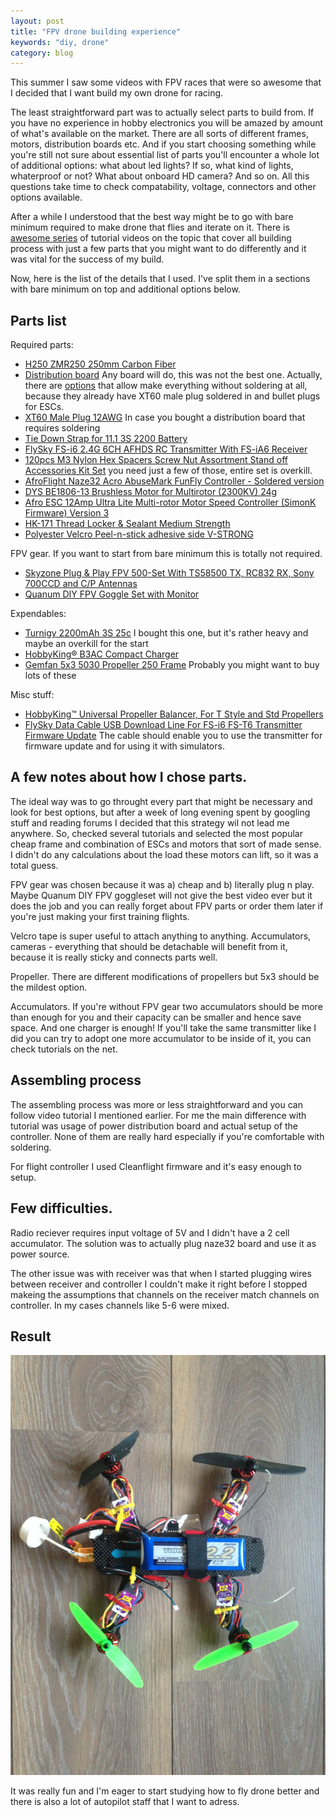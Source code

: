 ```yaml
---
layout: post
title: "FPV drone building experience"
keywords: "diy, drone"
category: blog
---
```


This summer I saw some videos with FPV races that were so awesome that I decided
that I want build my own drone for racing.

The least straightforward part was to actually select parts to build from. If
you have no experience in hobby electronics you will be amazed by amount of
what's available on the market. There are all sorts of different frames, motors,
distribution boards etc. And if you start choosing something while you're still
not sure about essential list of parts you'll encounter a whole lot of
additional options: what about led lights? If so, what kind of lights,
whaterproof or not? What about onboard HD camera? And so on. All this questions
take time to check compatability, voltage, connectors and other options
available.

After a while I understood that the best way might be to go with bare minimum
required to make drone that flies and iterate on it. There is [awesome
series](https://www.youtube.com/watch?v=8jbpwqCCVbs) of tutorial videos on the
topic that cover all building process with just a few parts that you might want
to do differently and it was vital for the success of my build.

Now, here is the list of the details that I used. I've split them in a sections
with bare minimum on top and additional options below.

## Parts list

Required parts:

- [H250 ZMR250 250mm Carbon Fiber](http://www.banggood.com/H250-ZMR250-250mm-Carbon-Fiber-Mini-Quadcopter-Multicopter-Frame-Kit-p-933185.html)
- [Distribution
  board](http://www.banggood.com/Distribution-Board-ESC-Hub-For-QAV250-KIM250-250Pro-Frame-p-948634.html)
  Any board will do, this was not the best one. Actually, there are
  [options](https://www.hobbyking.com/hobbyking/store/uh_viewItem.asp?idProduct=23140)
  that allow make everything without soldering at all, because they already have
  XT60 male plug soldered in and bullet plugs for ESCs.
- [XT60 Male Plug
  12AWG](http://www.banggood.com/XT60-Male-Plug-10AWG-10cm-With-Wire-p-77537.html) In case you bought a distribution board that requires soldering
- [Tie Down Strap for 11.1 3S 2200
  Battery](http://www.banggood.com/Wholesale-1X-20cm-Tie-Down-Strap-For-11_1-3S-2200-LiPo-Battery-AKKU-TREX-450-RC-helicopter-p-40249.html)
- [FlySky FS-i6 2.4G 6CH AFHDS RC Transmitter With FS-iA6
  Receiver](http://www.banggood.com/FlySky-FS-i6-2_4G-6CH-AFHDS-RC-Transmitter-With-FS-iA6-Receiver-p-922606.html)
- [120pcs M3 Nylon Hex Spacers Screw Nut Assortment Stand off Accessories Kit Set](http://www.banggood.com/120pcs-M3-Nylon-Hex-Spacers-Screw-Nut-Assortment-Stand-off-Accessories-Kit-Set-p-987434.html) you need just a few of those, entire set is overkill.
- [AfroFlight Naze32 Acro AbuseMark FunFly Controller - Soldered version](https://www.hobbyking.com/hobbyking/store/uh_viewItem.asp?idProduct=68813)
- [DYS BE1806-13 Brushless Motor for Multirotor (2300KV) 24g](https://www.hobbyking.com/hobbyking/store/uh_viewItem.asp?idProduct=61433)
- [Afro ESC 12Amp Ultra Lite Multi-rotor Motor Speed Controller (SimonK Firmware) Version 3](https://www.hobbyking.com/hobbyking/store/uh_viewItem.asp?idProduct=55241)
- [HK-171 Thread Locker & Sealant Medium Strength](https://www.hobbyking.com/hobbyking/store/uh_viewItem.asp?idProduct=11409)
- [Polyester Velcro Peel-n-stick adhesive side V-STRONG](https://www.hobbyking.com/hobbyking/store/uh_viewItem.asp?idProduct=9374)

FPV gear. If you want to start from bare minimum this is totally not required.

- [Skyzone Plug & Play FPV 500-Set With TS58500 TX, RC832 RX, Sony 700CCD and C/P Antennas](https://www.hobbyking.com/hobbyking/store/uh_viewItem.asp?idProduct=66474)
- [Quanum DIY FPV Goggle Set with Monitor](https://www.hobbyking.com/hobbyking/store/uh_viewItem.asp?idProduct=53706)

Expendables:

- [Turnigy 2200mAh 3S 25c](https://www.hobbyking.com/hobbyking/store/uh_viewItem.asp?idProduct=8934) I bought this one, but it's rather heavy and maybe an overkill for the start
- [HobbyKing® B3AC Compact Charger](https://www.hobbyking.com/hobbyking/store/uh_viewItem.asp?idProduct=22410)
- [Gemfan 5x3 5030 Propeller 250 Frame](http://www.banggood.com/Gemfan-5x3-Inch-Plastic-5030-Propeller-CWCCW-For-240-250-Frame-p-937866.html)
  Probably you might want to buy lots of these


Misc stuff:

- [HobbyKing™ Universal Propeller Balancer, For T Style and Std Propellers](https://www.hobbyking.com/hobbyking/store/uh_viewItem.asp?idProduct=50287)
- [FlySky Data Cable USB Download Line For FS-i6 FS-T6 Transmitter Firmware
  Update](http://www.banggood.com/FlySky-Data-Cable-USB-Download-Line-For-FS-i6-FS-T6-Transmitter-Firmware-Update-p-982289.html) The cable should enable you to use the transmitter for firmware update and for using it with simulators.


## A few notes about how I chose parts.

The ideal way was to go throught every part
that might be necessary and look for best options, but after a week of long
evening spent by googling stuff and reading forums I decided that this strategy
wil not lead me anywhere. So, checked several tutorials and selected the most
popular cheap frame and combination of ESCs and motors that sort of made sense.
I didn't do any calculations about the load these motors can lift, so it was a
total guess.

FPV gear was chosen because it was a) cheap and b) literally plug n play. Maybe
Quanum DIY FPV goggleset will not give the best video ever but it does the job
and you can really forget about FPV parts or order them later if you're just
making your first training flights.

Velcro tape is super useful to attach anything to anything. Accumulators,
cameras - everything that should be detachable will benefit from it, because it
is really sticky and connects parts well.

Propeller. There are different modifications of propellers but 5x3 should be the
mildest option.

Accumulators. If you're without FPV gear two accumulators should be more than
enough for you and their capacity can be smaller and hence save space. And one
charger is enough! If you'll take the same transmitter like I did you can try to
adopt one more accumulator to be inside of it, you can check tutorials on the
net.

## Assembling process

The assembling process was more or less straightforward and you can follow video
tutorial I mentioned earlier. For me the main difference with tutorial was usage
of power distribution board and actual setup of the controller. None of them are
really hard especially if you're comfortable with soldering.

For flight controller I used Cleanflight firmware and it's easy enough to setup.

## Few difficulties.

Radio reciever requires input voltage of 5V and I didn't have a 2 cell
accumulator. The solution was to actually plug naze32 board and use it as power
source.

The other issue was with receiver was that when I started plugging wires between
receiver and controller I couldn't make it right before I stopped makeing the
assumptions that channels on the receiver match channels on controller. In my
cases channels like 5-6 were mixed.

## Result

![drone](/public/img/drone.jpg)

It was really fun and I'm eager to start studying how to fly drone better and
there is also a lot of autopilot staff that I want to adress.
